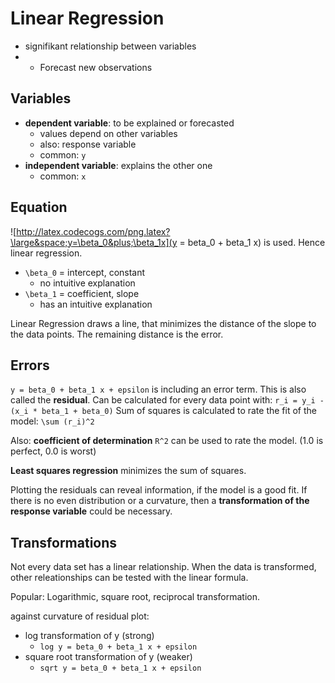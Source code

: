 <script type="text/javascript" src="http://cdn.mathjax.org/mathjax/latest/MathJax.js?config=TeX-AMS_HTML"></script>

# Linear Regression

* signifikant relationship between variables
* + Forecast new observations

## Variables

* **dependent variable**: to be explained or forecasted
    * values depend on other variables  
    * also: response variable
    * common: `y`
* **independent variable**: explains the other one
    * common: `x`

## Equation

![http://latex.codecogs.com/png.latex?\large&space;y=\beta_0&plus;\beta_1x](y = beta_0 + beta_1 x) is used.
Hence linear regression.

* `\beta_0` = intercept, constant
    * no intuitive explanation
* `\beta_1` = coefficient, slope
    * has an intuitive explanation

Linear Regression draws a line, that minimizes the distance of the slope to the data points.
The remaining distance is the error.

## Errors

`y = beta_0 + beta_1 x + epsilon` is including an error term.
This is also called the **residual**.
Can be calculated for every data point with: `r_i = y_i - (x_i * beta_1 + beta_0)`
Sum of squares is calculated to rate the fit of the model: `\sum (r_i)^2`

Also: **coefficient of determination** `R^2` can be used to rate the model. (1.0 is perfect, 0.0 is worst)

**Least squares regression** minimizes the sum of squares.

Plotting the residuals can reveal information, if the model is a good fit.
If there is no even distribution or a curvature, then a **transformation of the response variable** could be necessary.

## Transformations

Not every data set has a linear relationship.
When the data is transformed, other releationships can be tested with the linear formula.

Popular: Logarithmic, square root, reciprocal transformation.

against curvature of residual plot:
* log transformation of y (strong)
    * `log y = beta_0 + beta_1 x + epsilon`
* square root transformation of y (weaker)
    * `sqrt y = beta_0 + beta_1 x + epsilon`

 

